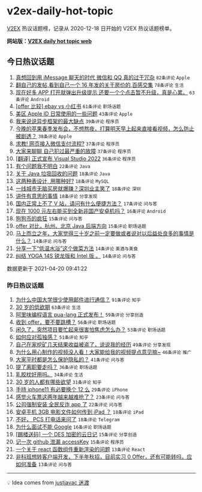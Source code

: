 # v2ex-daily-hot-topic

[V2EX](https://www.v2ex.com/) 热议话题榜，记录从 2020-12-18 日开始的 V2EX 热议话题榜单。

**网站版：[V2EX daily hot topic web](https://boojack.github.io/v2ex-daily-hot-topic-web/)**

## 今日热议话题

<!-- TODAY BEGIN -->

1. [真想回到用 iMessage 聊天的时代 微信和 QQ 真的过于冗杂](https://www.v2ex.com/t/771830) `82条评论` `Apple`
1. [翻自己的发帖,看到自己一个 16 年发的关于房价的,百感交集](https://www.v2ex.com/t/771798) `78条评论` `生活`
1. [现在好多 APP 打开就弹出升级提示 还要一个个点击暂不升级，真是心累。](https://www.v2ex.com/t/771820) `63条评论` `Android`
1. [[offer 比较] ebay vs 小红书](https://www.v2ex.com/t/771819) `61条评论` `职场话题`
1. [美区 Apple ID 日常使用的一些问题](https://www.v2ex.com/t/771832) `43条评论` `Apple`
1. [我来说说异步框架的最大缺点](https://www.v2ex.com/t/771935) `39条评论` `程序员`
1. [今晚的苹果春季发布会，不想熬夜，打算明天早上起来直接看视频，怎么防止被剧透？](https://www.v2ex.com/t/771898) `38条评论` `Apple`
1. [求教! 网页接入微信支付流程?](https://www.v2ex.com/t/771800) `37条评论` `程序员`
1. [大家来聊聊 自己犯过最严重的故障](https://www.v2ex.com/t/771899) `37条评论` `程序员`
1. [[翻译] 正式宣布 Visual Studio 2022](https://www.v2ex.com/t/771833) `36条评论` `程序员`
1. [有个问题我不明白](https://www.v2ex.com/t/771879) `22条评论` `Java`
1. [关于 Java 垃圾回收的问题](https://www.v2ex.com/t/771890) `18条评论` `Java`
1. [这两种表设计, 用哪种好?](https://www.v2ex.com/t/771862) `18条评论` `MySQL`
1. [一线城市无脑买房就爆赚？深圳业主笑了](https://www.v2ex.com/t/771847) `18条评论` `深圳`
1. [讲件有意思的事情](https://www.v2ex.com/t/771801) `18条评论` `分享发现`
1. [国内正常上不了 V 站，请问有什么便捷方法？](https://www.v2ex.com/t/771811) `17条评论` `问与答`
1. [现在 1000 元左右能买到全新非国产安卓机吗？](https://www.v2ex.com/t/771909) `16条评论` `Android`
1. [狗狗币的疯狂](https://www.v2ex.com/t/771902) `15条评论` `问与答`
1. [offer 对比，杭州、北京 Java 后端方向](https://www.v2ex.com/t/771805) `15条评论` `职场话题`
1. [马上而立之年，大家觉得三十岁之前一定要做或者说对以后益处良多的事情是什么？](https://www.v2ex.com/t/771878) `14条评论` `问与答`
1. [分享一下“低温水浴”这个做菜方法](https://www.v2ex.com/t/771868) `14条评论` `美酒与美食`
1. [纠结 YOGA 14S 锐龙版和 Intel 版 。](https://www.v2ex.com/t/771810) `14条评论` `问与答`

数据更新于 2021-04-20 09:41:22

<!-- TODAY END -->

### 昨日热议话题

<!-- YESTERDAY BEGIN -->

1. [为什么中国大学很少使用邮件进行通信？](https://www.v2ex.com/t/771662) `91条评论` `知乎`
1. [30 岁的低欲期](https://www.v2ex.com/t/771627) `63条评论` `生活`
1. [阿里味编程语言 pua-lang 正式发布！](https://www.v2ex.com/t/771576) `59条评论` `分享创造`
1. [收到 offer，要不要跳槽？](https://www.v2ex.com/t/771628) `56条评论` `职场话题`
1. [闲久了，突然项目要忙起来很害怕焦虑怎么办？](https://www.v2ex.com/t/771549) `53条评论` `职场话题`
1. [如何应对孤独感？](https://www.v2ex.com/t/771599) `51条评论` `知乎`
1. [自己在家挖矿几天结果收益被盗了，说说我的经历](https://www.v2ex.com/t/771563) `49条评论` `分享发现`
1. [为什么用心制作的视频没人看！大家能给我的视频提点意见嘛~](https://www.v2ex.com/t/771597) `46条评论` `推广`
1. [大家平时都是怎么保护隐私的？](https://www.v2ex.com/t/771550) `41条评论` `问与答`
1. [提了离职要走吗？](https://www.v2ex.com/t/771707) `36条评论` `职场话题`
1. [乳胶枕好用吗。](https://www.v2ex.com/t/771637) `34条评论` `生活`
1. [30 岁的人都有哪些欲望](https://www.v2ex.com/t/771632) `31条评论` `知乎`
1. [手持 iphone11 有必要换个 12 么](https://www.v2ex.com/t/771743) `29条评论` `iPhone`
1. [感觉火车票这两年越来越难抢了？](https://www.v2ex.com/t/771710) `23条评论` `问与答`
1. [公司强制安装 全民反诈 app 了](https://www.v2ex.com/t/771669) `22条评论` `问与答`
1. [安卓手机 3GB 电影文件如何传到 iPad ？](https://www.v2ex.com/t/771763) `18条评论` `iPad`
1. [不好， PCS 打电话来问了](https://www.v2ex.com/t/771654) `18条评论` `Telegram`
1. [为什么面试不能 Google](https://www.v2ex.com/t/771712) `16条评论` `职场话题`
1. [[踢楼送码] 一个 DES 加密的云日记](https://www.v2ex.com/t/771619) `15条评论` `分享创造`
1. [记一次 github 泄漏 accessKey](https://www.v2ex.com/t/771582) `15条评论` `程序员`
1. [一个关于 react 函数组件重新渲染的问题](https://www.v2ex.com/t/771755) `13条评论` `React`
1. [非科班想转客户端开发，下半年秋招，目前实习 0 Offer，还有可能转吗，应如何准备](https://www.v2ex.com/t/771726) `13条评论` `问与答`

<!-- YESTERDAY END -->

---

💡 Idea comes from [justjavac 迷渡](https://github.com/justjavac/)

